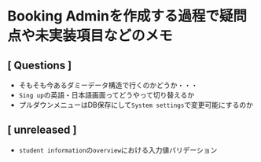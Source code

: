 # Booking Adminを作成する過程で疑問点や未実装項目などのメモ

## [ Questions ]
- そもそも今あるダミーデータ構造で行くのかどうか・・・
- `Sing up`の英語・日本語画面ってどうやって切り替えるか
- プルダウンメニューはDB保存にして`System settings`で変更可能にするのか

## [ unreleased ]
- `student information`の`overview`における入力値バリデーション
